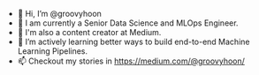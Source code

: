 - 👋 Hi, I’m @groovyhoon
- 👀 I am currently a Senior Data Science and MLOps Engineer. 
- 🌱 I'm also a content creator at Medium. 
- 💞️ I’m actively learning better ways to build end-to-end Machine Learning Pipelines. 
- 📫 Checkout my stories in https://medium.com/@groovyhoon/

<!---
groovyhoon/groovyhoon is a ✨ special ✨ repository because its `README.md` (this file) appears on your GitHub profile.
You can click the Preview link to take a look at your changes.
--->
